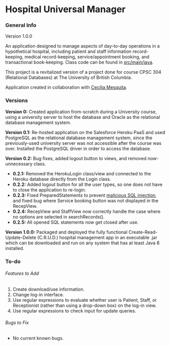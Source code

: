 # Hospital Universal Manager

### General Info
Version 1.0.0

An application designed to manage aspects of day-to-day operations in a hypothetical hospital, including patient and 
staff information record-keeping, medical record-keeping, service/appointment booking, and transactional book-keeping. 
Class code can be found in [src/main/java](master/src/main/java).

This project is a revitalized version of a project done for course CPSC 304 (Relational Databases) at The University 
of British Columbia. 

Application created in collaboration with [Cecilia Mesquita](https://github.com/ceci96p). 

### Versions
**Version 0:** Created application from-scratch during a University course, using a university server to host the 
database and Oracle as the relational database management system. 

**Version 0.1:** Re-hosted application on the Salesforce Heroku PaaS and used PostgreSQL as the relational database 
management system, since the previously-used university server was not accessible after the course was over. Installed 
the PostgreSQL driver in order to access the database. 

**Version 0.2:**  Bug fixes, added logout button to views, and removed now-unnecessary class. 
* **0.2.1:** Removed the HerokuLogin class/view and connected to the Heroku database directly from the Login class. 
* **0.2.2:** Added logout button for all the user types, so one does not have to close the application to re-login.
* **0.2.3:** Fixed PreparedStatements to prevent [malicious SQL injection](https://xkcd.com/327/), and fixed bug where 
Service booking button was not displayed in the RecepView. 
* **0.2.4:** RecepView and StaffView now correctly handle the case where no options are selected in searchRecords(). 
* **0.2.5:** All opened SQL statements now get closed after use. 

**Version 1.0.0:** Packaged and deployed the fully functional Create-Read-Update-Delete (C.R.U.D.) hospital management 
app in an executable .jar which can be downloaded and run on any system that has at least Java 8 installed. 

### To-do
###### Features to Add
1. Create download/use information. 
2. Change log-in interface. 
3. Use regular expressions to evaluate whether user is Patient, Staff, or Receptionist (rather than 
using a drop-down box) on the log-in view. 
4. Use regular expressions to check input for update queries. 

###### Bugs to Fix
* No current known bugs.
